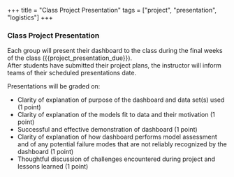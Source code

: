 +++
title = "Class Project Presentation"
tags = ["project", "presentation", "logistics"]
+++

### Class Project Presentation

Each group will present their dashboard to the class during the final weeks of the class ({{project_presentation_due}}).  
After students have submitted their project plans, the instructor will inform teams of their scheduled presentations date.  


Presentations will be graded on:
- Clarity of explanation of purpose of the dashboard and data set(s) used (1 point)
- Clarity of explanation of the models fit to data and their motivation (1 point)
- Successful and effective demonstration of dashboard (1 point)
- Clarity of explanation of how dashboard performs model assessment and of any potential failure modes that are not reliably recognized by the dashboard (1 point)   
- Thoughtful discussion of challenges encountered during project and lessons learned (1 point)
